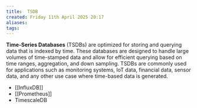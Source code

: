 ```yaml
---
title:  TSDB
created: Friday 11th April 2025 20:17
aliases: 
tags: 
---
```

**Time-Series Databases** (TSDBs) are optimized for storing and querying data that is indexed by time. These databases are designed to handle large volumes of time-stamped data and allow for efficient querying based on time ranges, aggregation, and down sampling. TSDBs are commonly used for applications such as monitoring systems, IoT data, financial data, sensor data, and any other use case where time-based data is generated.

- [[InfluxDB]]
- [[Prometheus]]
- TimescaleDB